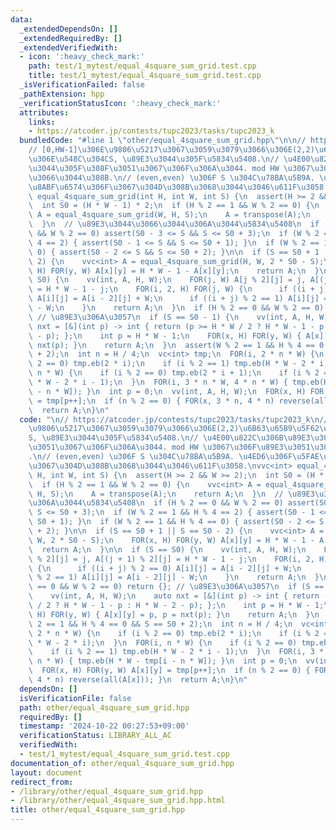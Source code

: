 ```yaml
---
data:
  _extendedDependsOn: []
  _extendedRequiredBy: []
  _extendedVerifiedWith:
  - icon: ':heavy_check_mark:'
    path: test/1_mytest/equal_4square_sum_grid.test.cpp
    title: test/1_mytest/equal_4square_sum_grid.test.cpp
  _isVerificationFailed: false
  _pathExtension: hpp
  _verificationStatusIcon: ':heavy_check_mark:'
  attributes:
    links:
    - https://atcoder.jp/contests/tupc2023/tasks/tupc2023_k
  bundledCode: "#line 1 \"other/equal_4square_sum_grid.hpp\"\n\n// https://atcoder.jp/contests/tupc2023/tasks/tupc2023_k\n\
    // [0,HW-1]\u306E\u9806\u5217\u3067\u3059\u3079\u3066\u306E(2,2)\u6B63\u65B9\u5F62\
    \u306E\u548C\u304CS, \u89E3\u3044\u305F\u5834\u5408.\n// \u4E00\u822C\u306B\u89E3\
    \u3044\u305F\u308F\u3051\u3067\u306F\u306A\u3044. mod HW \u3067\u306F\u89E3\u3051\
    \u3066\u3044\u308B.\n// (even,even) \u306F S \u304C\u78BA\u5B9A. \u4ED6\u306F\u5FAE\
    \u8ABF\u6574\u306F\u3067\u304D\u308B\u3068\u3044\u3046\u611F\u3058.\nvvc<int>\
    \ equal_4square_sum_grid(int H, int W, int S) {\n  assert(H >= 2 && W >= 2);\n\
    \  int S0 = (H * W - 1) * 2;\n  if (H % 2 == 1 && W % 2 == 0) {\n    vvc<int>\
    \ A = equal_4square_sum_grid(W, H, S);\n    A = transpose(A);\n    return A;\n\
    \  }\n  // \u89E3\u3044\u3066\u3044\u306A\u3044\u5834\u5408\n  if (H % 2 == 0\
    \ && W % 2 == 0) assert(S0 - 3 <= S && S <= S0 + 3);\n  if (W % 2 == 1 && H %\
    \ 4 == 2) { assert(S0 - 1 <= S && S <= S0 + 1); }\n  if (W % 2 == 1 && H % 4 ==\
    \ 0) { assert(S0 - 2 <= S && S <= S0 + 2); }\n\n  if (S == S0 + 1 || S == S0 -\
    \ 2) {\n    vvc<int> A = equal_4square_sum_grid(H, W, 2 * S0 - S);\n    FOR(x,\
    \ H) FOR(y, W) A[x][y] = H * W - 1 - A[x][y];\n    return A;\n  }\n\n  if (S ==\
    \ S0) {\n    vv(int, A, H, W);\n    FOR(j, W) A[j % 2][j] = j, A[(j + 1) % 2][j]\
    \ = H * W - 1 - j;\n    FOR(i, 2, H) FOR(j, W) {\n      if ((i + j) % 2 == 0)\
    \ A[i][j] = A[i - 2][j] + W;\n      if ((i + j) % 2 == 1) A[i][j] = A[i - 2][j]\
    \ - W;\n    }\n    return A;\n  }\n  if (H % 2 == 0 && W % 2 == 0) return {};\
    \ // \u89E3\u306A\u3057\n  if (S == S0 - 1) {\n    vv(int, A, H, W);\n    auto\
    \ nxt = [&](int p) -> int { return (p >= H * W / 2 ? H * W - 1 - p : H * W - 2\
    \ - p); };\n    int p = H * W - 1;\n    FOR(x, H) FOR(y, W) { A[x][y] = p, p =\
    \ nxt(p); }\n    return A;\n  }\n  assert(W % 2 == 1 && H % 4 == 0 && S == S0\
    \ + 2);\n  int n = H / 4;\n  vc<int> tmp;\n  FOR(i, 2 * n * W) {\n    if (i %\
    \ 2 == 0) tmp.eb(2 * i);\n    if (i % 2 == 1) tmp.eb(H * W - 2 * i);\n  }\n  FOR(i,\
    \ n * W) {\n    if (i % 2 == 0) tmp.eb(2 * i + 1);\n    if (i % 2 == 1) tmp.eb(H\
    \ * W - 2 * i - 1);\n  }\n  FOR(i, 3 * n * W, 4 * n * W) { tmp.eb(H * W - tmp[i\
    \ - n * W]); }\n  int p = 0;\n  vv(int, A, H, W);\n  FOR(x, H) FOR(y, W) A[x][y]\
    \ = tmp[p++];\n  if (n % 2 == 0) { FOR(x, 3 * n, 4 * n) reverse(all(A[x])); }\n\
    \  return A;\n}\n"
  code: "\n// https://atcoder.jp/contests/tupc2023/tasks/tupc2023_k\n// [0,HW-1]\u306E\
    \u9806\u5217\u3067\u3059\u3079\u3066\u306E(2,2)\u6B63\u65B9\u5F62\u306E\u548C\u304C\
    S, \u89E3\u3044\u305F\u5834\u5408.\n// \u4E00\u822C\u306B\u89E3\u3044\u305F\u308F\
    \u3051\u3067\u306F\u306A\u3044. mod HW \u3067\u306F\u89E3\u3051\u3066\u3044\u308B\
    .\n// (even,even) \u306F S \u304C\u78BA\u5B9A. \u4ED6\u306F\u5FAE\u8ABF\u6574\u306F\
    \u3067\u304D\u308B\u3068\u3044\u3046\u611F\u3058.\nvvc<int> equal_4square_sum_grid(int\
    \ H, int W, int S) {\n  assert(H >= 2 && W >= 2);\n  int S0 = (H * W - 1) * 2;\n\
    \  if (H % 2 == 1 && W % 2 == 0) {\n    vvc<int> A = equal_4square_sum_grid(W,\
    \ H, S);\n    A = transpose(A);\n    return A;\n  }\n  // \u89E3\u3044\u3066\u3044\
    \u306A\u3044\u5834\u5408\n  if (H % 2 == 0 && W % 2 == 0) assert(S0 - 3 <= S &&\
    \ S <= S0 + 3);\n  if (W % 2 == 1 && H % 4 == 2) { assert(S0 - 1 <= S && S <=\
    \ S0 + 1); }\n  if (W % 2 == 1 && H % 4 == 0) { assert(S0 - 2 <= S && S <= S0\
    \ + 2); }\n\n  if (S == S0 + 1 || S == S0 - 2) {\n    vvc<int> A = equal_4square_sum_grid(H,\
    \ W, 2 * S0 - S);\n    FOR(x, H) FOR(y, W) A[x][y] = H * W - 1 - A[x][y];\n  \
    \  return A;\n  }\n\n  if (S == S0) {\n    vv(int, A, H, W);\n    FOR(j, W) A[j\
    \ % 2][j] = j, A[(j + 1) % 2][j] = H * W - 1 - j;\n    FOR(i, 2, H) FOR(j, W)\
    \ {\n      if ((i + j) % 2 == 0) A[i][j] = A[i - 2][j] + W;\n      if ((i + j)\
    \ % 2 == 1) A[i][j] = A[i - 2][j] - W;\n    }\n    return A;\n  }\n  if (H % 2\
    \ == 0 && W % 2 == 0) return {}; // \u89E3\u306A\u3057\n  if (S == S0 - 1) {\n\
    \    vv(int, A, H, W);\n    auto nxt = [&](int p) -> int { return (p >= H * W\
    \ / 2 ? H * W - 1 - p : H * W - 2 - p); };\n    int p = H * W - 1;\n    FOR(x,\
    \ H) FOR(y, W) { A[x][y] = p, p = nxt(p); }\n    return A;\n  }\n  assert(W %\
    \ 2 == 1 && H % 4 == 0 && S == S0 + 2);\n  int n = H / 4;\n  vc<int> tmp;\n  FOR(i,\
    \ 2 * n * W) {\n    if (i % 2 == 0) tmp.eb(2 * i);\n    if (i % 2 == 1) tmp.eb(H\
    \ * W - 2 * i);\n  }\n  FOR(i, n * W) {\n    if (i % 2 == 0) tmp.eb(2 * i + 1);\n\
    \    if (i % 2 == 1) tmp.eb(H * W - 2 * i - 1);\n  }\n  FOR(i, 3 * n * W, 4 *\
    \ n * W) { tmp.eb(H * W - tmp[i - n * W]); }\n  int p = 0;\n  vv(int, A, H, W);\n\
    \  FOR(x, H) FOR(y, W) A[x][y] = tmp[p++];\n  if (n % 2 == 0) { FOR(x, 3 * n,\
    \ 4 * n) reverse(all(A[x])); }\n  return A;\n}\n"
  dependsOn: []
  isVerificationFile: false
  path: other/equal_4square_sum_grid.hpp
  requiredBy: []
  timestamp: '2024-10-22 00:27:53+09:00'
  verificationStatus: LIBRARY_ALL_AC
  verifiedWith:
  - test/1_mytest/equal_4square_sum_grid.test.cpp
documentation_of: other/equal_4square_sum_grid.hpp
layout: document
redirect_from:
- /library/other/equal_4square_sum_grid.hpp
- /library/other/equal_4square_sum_grid.hpp.html
title: other/equal_4square_sum_grid.hpp
---
```

